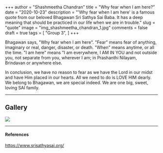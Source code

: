 +++
author = "Shashmeetha Chandran"
title = "Why fear when I am here?"
date = "2020-10-23"
description = "'Why fear when I am here' is a famous quote from our beloved Bhagawan Sri Sathya Sai Baba. It has a deep meaning that should be practiced in our life when we are in trouble."
slug = "quote"
image = "img_shashmeetha_chandran_1.jpg"
comments = false
draft = true
tags = [
    "Group 3",
]
+++

Bhagawan says, "Why fear when I am here". "Fear" means fear of anything, imaginary or real, danger, disaster, or death. "When" means anytime, or all the time. "I am here" means "I am everywhere, I AM IN YOU and not outside you, not separate from you, wherever I am;  in Prashanthi Nilayam, Brindavan or anywhere else. 

In conclusion, we have no reason to fear as we have the Lord in our midst and have Him placed in our hearts. All we need to do is LOVE HIM dearly. We belong to Bhagawan, we are special indeed. We are one big, sweet, loving SAI family.

---

## Gallery

![](img_shashmeetha_chandran_1.jpg)

---

#### References

https://www.srisathyasai.org/
